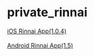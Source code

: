 # private_rinnai

<a href="itms-services://?action=download-manifest&url=https://dl.dropboxusercontent.com/s/it8u7g12xsja7sj/manifest.plist">iOS Rinnai App(1.0.4)</a>
<br/>
<br/>
<a href="https://dl.dropboxusercontent.com/s/cpa0drfc4cjvd7d/app-release.apk">Android Rinnai App(1.5)</a>
